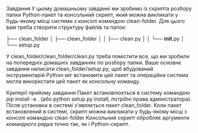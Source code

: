 Завдання
У цьому домашньому завданні ми зробимо із скрипта розбору папки Python-пакет та консольний скрипт, який можна викликати у будь-якому місці системи з консолі командою clean-folder. Для цього вам треба створити структуру файлів та папок:

├── clean_folder
│    ├── clean_folder
│    │   ├── clean.py
│    │   └── __init__.py
│    └── setup.py

У clean_folder/clean_folder/clean.py треба помістити все, що ми зробили на попередніх домашніх завданнях по розбору папки. Ваше основнє завдання написати clean_folder/setup.py, щоб вбудований інструментарій Python міг встановити цей пакет та операційна система могла використати цей пакет як консольну команду.

Критерії прийому завдання
Пакет встановлюється в систему командою pip install -e . (або python setup.py install, потрібні права адміністратора).
Після установки в системі з'являється пакет clean_folder.
Коли пакет встановлений в системі, скрипт можна викликати у будь-якому місці з консолі командою clean-folder
Консольний скрипт обробляє аргументи командного рядка точно так, як і Python-скрипт.